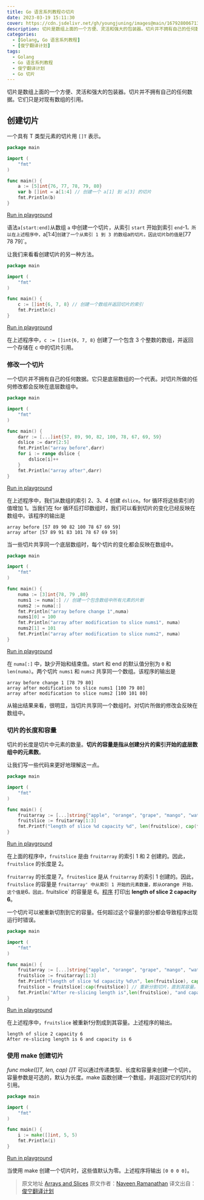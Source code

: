 ```yaml
---
title: Go 语言系列教程の切片
date: 2023-03-19 15:11:30
cover: https://cdn.jsdelivr.net/gh/youngjuning/images@main/1679280067130.png
description: 切片是数组上面的一个方便、灵活和强大的包装器。切片并不拥有自己的任何数据。它们只是对现有数组的引用。
categories:
  - [Golang, Go 语言系列教程]
  - [俊宁翻译计划]
tags:
  - Golang
  - Go 语言系列教程
  - 俊宁翻译计划
  - Go 切片
---
```


切片是数组上面的一个方便、灵活和强大的包装器。切片并不拥有自己的任何数据。它们只是对现有数组的引用。

## 创建切片

一个具有 T 类型元素的切片用 `[]T` 表示。

```go
package main

import (
    "fmt"
)

func main() {
    a := [5]int{76, 77, 78, 79, 80}
    var b []int = a[1:4] // 创建一个 a[1] 到 a[3] 的切片
    fmt.Println(b)
}
```

[Run in playground](https://play.golang.org/p/Za6w5eubBB)

语法`a[start:end]`从数组 `a` 中创建一个切片，从索引 `start` 开始到索引 `end`-1`。所以在上述程序中，`a[1:4]` 创建了一个从索引 1 到 3 的数组 `a` 的切片。因此切片 `b` 的值是 `[77 78 79]`。

让我们来看看创建切片的另一种方法。

```go
package main

import (
    "fmt"
)

func main() {
    c := []int{6, 7, 8} // 创建一个数组并返回切片的索引
    fmt.Println(c)
}
```

[Run in playground](https://play.golang.org/p/_Z97MgXavA)

在上述程序中，`c := []int{6, 7, 8}` 创建了一个包含 3 个整数的数组，并返回一个存储在 c 中的切片引用。

### 修改一个切片

一个切片并不拥有自己的任何数据。它只是底层数组的一个代表。对切片所做的任何修改都会反映在底层数组中。

```go
package main

import (
    "fmt"
)

func main() {
    darr := [...]int{57, 89, 90, 82, 100, 78, 67, 69, 59}
    dslice := darr[2:5]
    fmt.Println("array before",darr)
    for i := range dslice {
        dslice[i]++
    }
    fmt.Println("array after",darr)
}
```

[Run in playground](<https://play.golang.org/p/6FinudNf1k >)

在上述程序中，我们从数组的索引 2、3、4 创建 `dslice`。for 循环将这些索引的值增加 1。当我们在 for 循环后打印数组时，我们可以看到切片的变化已经反映在数组中。该程序的输出是

```
array before [57 89 90 82 100 78 67 69 59]
array after [57 89 91 83 101 78 67 69 59]
```

当一些切片共享同一个底层数组时，每个切片的变化都会反映在数组中。

```go
package main

import (
    "fmt"
)

func main() {
    numa := [3]int{78, 79 ,80}
    nums1 := numa[:] // 创建一个包含数组中所有元素的片断
    nums2 := numa[:]
    fmt.Println("array before change 1",numa)
    nums1[0] = 100
    fmt.Println("array after modification to slice nums1", numa)
    nums2[1] = 101
    fmt.Println("array after modification to slice nums2", numa)
}
```

[Run in playground](https://play.golang.org/p/mdNi4cs854)

在 `numa[:]` 中，缺少开始和结束值。start 和 end 的默认值分别为 `0` 和 `len(numa)`。两个切片 `nums1` 和 `nums2` 共享同一个数组。该程序的输出是

```
array before change 1 [78 79 80]
array after modification to slice nums1 [100 79 80]
array after modification to slice nums2 [100 101 80]
```

从输出结果来看，很明显，当切片共享同一个数组时。对切片所做的修改会反映在数组中。

### 切片的长度和容量

切片的长度是切片中元素的数量。**切片的容量是指从创建分片的索引开始的底层数组中的元素数**。

让我们写一些代码来更好地理解这一点。

```go
package main

import (
    "fmt"
)

func main() {
    fruitarray := [...]string{"apple", "orange", "grape", "mango", "water melon", "pine apple", "chikoo"}
    fruitslice := fruitarray[1:3]
    fmt.Printf("length of slice %d capacity %d", len(fruitslice), cap(fruitslice)) // 切的长度为 2，容量为 6
}
```

[Run in playground](https://play.golang.org/p/a1WOcdv827)

在上面的程序中，`fruitslice` 是由 `fruitarray` 的索引 1 和 2 创建的。因此，`fruitslice` 的长度是 2。

`fruitarray` 的长度是 7。`fruiteslice` 是从 `fruitarray` 的索引 1 创建的。因此，`fruitslice` 的容量是 `fruitarray' 中从索引 1 开始的元素数量，即从`orange` 开始，这个值是`6`。因此，`fruitslice` 的容量是 6。[程序](https://play.golang.org/p/a1WOcdv827) 打印出 **length of slice 2 capacity 6**。

一个切片可以被重新切割到它的容量。任何超过这个容量的部分都会导致程序出现运行时错误。

```go
package main

import (
    "fmt"
)

func main() {
    fruitarray := [...]string{"apple", "orange", "grape", "mango", "water melon", "pine apple", "chikoo"}
    fruitslice := fruitarray[1:3]
    fmt.Printf("length of slice %d capacity %d\n", len(fruitslice), cap(fruitslice)) // 长度为 2，容量为 6
    fruitslice = fruitslice[:cap(fruitslice)] // 重新分割切片，直到其容量。
    fmt.Println("After re-slicing length is",len(fruitslice), "and capacity is",cap(fruitslice))
}
```

[Run in playground](<https://play.golang.org/p/GcNzOOGicu >)

在上述程序中，`fruitslice` 被重新f分割成到其容量。上述程序的输出。

```
length of slice 2 capacity 6
After re-slicing length is 6 and capacity is 6
```

### 使用 make 创建切片

_func make([]T, len, cap) []T_ 可以通过传递类型、长度和容量来创建一个切片。容量参数是可选的，默认为长度。make 函数创建一个数组，并返回对它的切片的引用。

```go
package main

import (
    "fmt"
)

func main() {
    i := make([]int, 5, 5)
    fmt.Println(i)
}
```

[Run in playground](https://play.golang.org/p/M4OqxzerxN)

当使用 make 创建一个切片时，这些值默认为零。上述程序将输出 `[0 0 0 0]`。

> 原文地址 [Arrays and Slices](https://golangbot.com/arrays-and-slices/)
> 原文作者：[Naveen Ramanathan](https://golangbot.com/about/)
> 译文出自：[俊宁翻译计划](https://www.youngjuning.cn/categories/%E6%B4%9B%E7%AB%B9%E7%BF%BB%E8%AF%91%E8%AE%A1%E5%88%92/)
